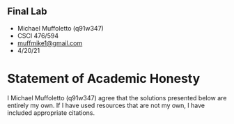 ## Final Lab

- Michael Muffoletto (q91w347)
- CSCI 476/594
- muffmike1@gmail.com
- 4/20/21

# Statement of Academic Honesty
I Michael Muffoletto (q91w347) agree that the solutions presented below are entirely my own. If I have used resources that are not my own, I have included appropriate citations.
